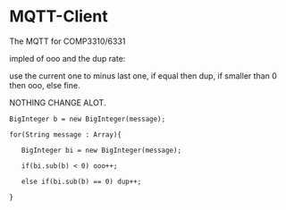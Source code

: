 # MQTT-Client
The MQTT for COMP3310/6331

impled of ooo and the dup rate:

use the current one to minus last one, if equal then dup, if smaller than 0 then ooo, else fine.

NOTHING CHANGE ALOT.
  
    BigInteger b = new BigInteger(message);

    for(String message : Array){

       BigInteger bi = new BigInteger(message);
    
       if(bi.sub(b) < 0) ooo++;
    
       else if(bi.sub(b) == 0) dup++;
    
    }
